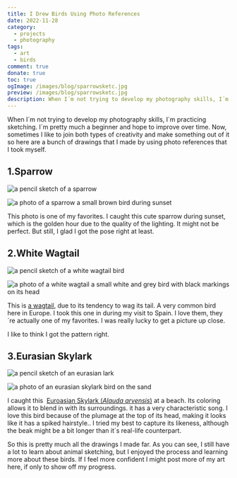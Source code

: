 ```yaml
---
title: I Drew Birds Using Photo References
date: 2022-11-28
category:
  - projects
  - photography
tags:
  - art
  - birds
comment: true
donate: true
toc: true
ogImage: /images/blog/sparrowsketc.jpg
preview: /images/blog/sparrowsketc.jpg
description: When I´m not trying to develop my photography skills, I´m practicing sketching. I´m pretty much a beginner and hope to improve.  Using Reference is how I Learn
---
```


When I´m not trying to develop my photography skills, I´m practicing sketching. I´m pretty much a beginner and hope to improve over time. Now, sometimes I like to join both types of creativity and make something out of it so here are a bunch of drawings that I made by using photo references that I took myself.

## 1.Sparrow

![a pencil sketch of a sparrow](/images/blog/sparrowsketc.jpg)


![a photo of a sparrow a small brown bird during sunset](/images/2022/sparrow.jpg#center)

This photo is one of my favorites. I caught this cute sparrow during sunset, which is the golden hour due to the quality of the lighting. It might not be perfect. But still, I glad I got the pose right at least.

## 2.White Wagtail


![a pencil sketch of a white wagtail bird](/images/2022/wagtailsketch.jpg)


![a photo of a white wagtail a small white and grey bird with black markings on its head](/images/2022/whitwwagtail.jpg#center)


This is [a wagtail](https://www.audubon.org/field-guide/bird/white-wagtail), due to its tendency to wag its tail. A very common bird here in Europe. I took this one in during my visit to Spain. I love them, they´re actually one of my favorites. I was really lucky to get a picture up close.

I like to think I got the pattern right.

## 3.Eurasian Skylark

![a pencil sketch of an eurasian lark](/images/2022/skylarksketch.jpg)

![a photo of an eurasian skylark bird on the sand](/images/2022/skylarkeuroasian.jpg#center)

I caught this  [Euroasian Skylark (*Alauda arvensis*)](https://ebird.org/species/skylar) at a beach. Its coloring allows it to blend in with its surroundings. it has a very characteristic song. I love this bird because of the plumage at the top of its head, making it looks like it has a spiked hairstyle.. I tried my best to capture its likeness, although the beak might be a bit longer than it´s real-life counterpart.

So this is pretty much all the drawings I made far. As you can see, I still have a lot to learn about animal sketching, but I enjoyed the process and learning more about these birds. If I feel more confident I might post more of my art here, if only to show off my progress.


